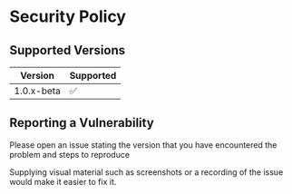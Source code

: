 # Security Policy

## Supported Versions
<!--
Use this section to tell people about which versions of your project are
currently being supported with security updates.

| Version | Supported          |
| ------- | ------------------ |
| 5.1.x   | :white_check_mark: |
| 5.0.x   | :x:                |
| 4.0.x   | :white_check_mark: |
| < 4.0   | :x:                |
-->
| Version | Supported          |
| ------- | ------------------ |
| 1.0.x-beta   | :white_check_mark: |
## Reporting a Vulnerability

Please open an issue stating the version that you have encountered the problem and steps to reproduce

Supplying visual material such as screenshots or a recording of the issue would make it easier to fix it.
